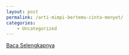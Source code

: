 ```yaml
---
layout: post
permalink: /arti-mimpi-bertemu-cinta-monyet/
categories:
    - Uncategorized
---
```


[Baca Selengkapnya](/10)